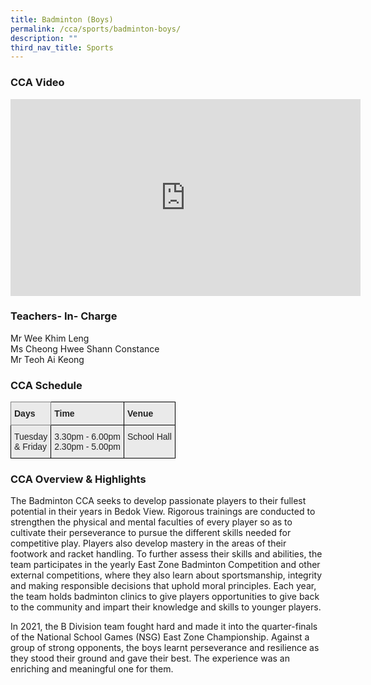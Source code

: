 ```yaml
---
title: Badminton (Boys)
permalink: /cca/sports/badminton-boys/
description: ""
third_nav_title: Sports
---
```

### CCA Video

<div class="bp-youtube">

<iframe width="560" height="315" src="https://www.youtube.com/embed/pW6RHysHHIo" title="YouTube video player" frameborder="0" allow="accelerometer; autoplay; clipboard-write; encrypted-media; gyroscope; picture-in-picture" allowfullscreen=""></iframe>

</div>

### Teachers- In- Charge

Mr Wee Khim Leng <br>
Ms Cheong Hwee Shann Constance<br>
Mr Teoh Ai Keong


### CCA Schedule

<style type="text/css">
.tg  {border-collapse:collapse;border-spacing:0;}
.tg td{border-color:black;border-style:solid;border-width:1px;font-family:Arial, sans-serif;font-size:14px;
  overflow:hidden;padding:10px 5px;word-break:normal;}
.tg th{border-color:black;border-style:solid;border-width:1px;font-family:Arial, sans-serif;font-size:14px;
  font-weight:normal;overflow:hidden;padding:10px 5px;word-break:normal;}
.tg .tg-y7qa{background-color:#EAEAEA;color:#222;text-align:left;vertical-align:top}
.tg .tg-z5wu{background-color:#EAEAEA;border-color:inherit;color:#222;font-weight:bold;text-align:left;vertical-align:top}
.tg .tg-rj1p{background-color:#EAEAEA;color:#222;font-weight:bold;text-align:left;vertical-align:top}
</style>
<table class="tg">
<thead>
  <tr>
    <th class="tg-z5wu">Days</th>
    <th class="tg-rj1p">Time</th>
    <th class="tg-rj1p">Venue</th>
  </tr>
</thead>
<tbody>
  <tr>
    <td class="tg-y7qa">Tuesday<br>&amp; Friday</td>
    <td class="tg-y7qa">3.30pm - 6.00pm<br>2.30pm - 5.00pm</td>
    <td class="tg-y7qa">School Hall</td>
  </tr>
</tbody>
</table>


### CCA Overview &amp; Highlights

The Badminton CCA seeks to develop passionate players to their fullest potential in their years in Bedok View. Rigorous trainings are conducted to strengthen the physical and mental faculties of every player so as to cultivate their perseverance to pursue the different skills needed for competitive play. Players also develop mastery in the areas of their footwork and racket handling. To further assess their skills and abilities, the team participates in the yearly East Zone Badminton Competition and other external competitions, where they also learn about sportsmanship, integrity and making responsible decisions that uphold moral principles. Each year, the team holds badminton clinics to give players opportunities to give back to the community and impart their knowledge and skills to younger players.

In 2021, the B Division team fought hard and made it into the quarter-finals of the National School Games (NSG) East Zone Championship. Against a group of strong opponents, the boys learnt perseverance and resilience as they stood their ground and gave their best. The experience was an enriching and meaningful one for them.